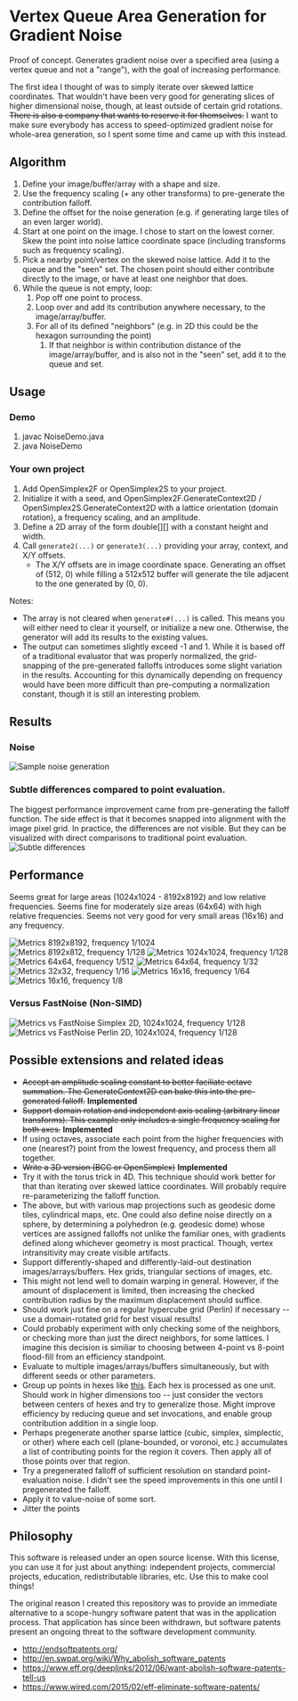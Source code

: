 # Vertex Queue Area Generation for Gradient Noise
Proof of concept. Generates gradient noise over a specified area (using a vertex queue and not a "range"), with the goal of increasing performance.

The first idea I thought of was to simply iterate over skewed lattice coordinates. That wouldn't have been very good for generating slices of higher dimensional noise, though, at least outside of certain grid rotations. ~~There is also a company that wants to reserve it for themselves.~~ I want to make sure everybody has access to speed-optimized gradient noise for whole-area generation, so I spent some time and came up with this instead.

## Algorithm
1. Define your image/buffer/array with a shape and size.
2. Use the frequency scaling (+ any other transforms) to pre-generate the contribution falloff.
3. Define the offset for the noise generation (e.g. if generating large tiles of an even larger world).
4. Start at one point on the image. I chose to start on the lowest corner. Skew the point into noise lattice coordinate space (including transforms such as frequency scaling).
5. Pick a nearby point/vertex on the skewed noise lattice. Add it to the queue and the "seen" set. The chosen point should either contribute directly to the image, or have at least one neighbor that does.
6. While the queue is not empty, loop:
	1. Pop off one point to process.
	2. Loop over and add its contribution anywhere necessary, to the image/array/buffer.
	3. For all of its defined "neighbors" (e.g. in 2D this could be the hexagon surrounding the point)
		1. If that neighbor is within contribution distance of the image/array/buffer, and is also not in the "seen" set, add it to the queue and set.

## Usage

### Demo
1. javac NoiseDemo.java
2. java NoiseDemo

### Your own project
1. Add OpenSimplex2F or OpenSimplex2S to your project.
2. Initialize it with a seed, and OpenSimplex2F.GenerateContext2D / OpenSimplex2S.GenerateContext2D with a lattice orientation (domain rotation), a frequency scaling, and an amplitude.
3. Define a 2D array of the form double[][] with a constant height and width.
4. Call `generate2(...)` or `generate3(...)` providing your array, context, and X/Y offsets.
	* The X/Y offsets are in image coordinate space. Generating an offset of (512, 0) while filling a 512x512 buffer will generate the tile adjacent to the one generated by (0, 0).

Notes:
* The array is not cleared when `generate#(...)` is called. This means you will either need to clear it yourself, or initialize a new one. Otherwise, the generator will add its results to the existing values.
* The output can sometimes slightly exceed -1 and 1. While it is based off of a traditional evaluator that was properly normalized, the grid-snapping of the pre-generated falloffs introduces some slight variation in the results. Accounting for this dynamically depending on frequency would have been more difficult than pre-computing a normalization constant, though it is still an interesting problem.

## Results

### Noise
![Sample noise generation](images/noise.png?raw=true)

### Subtle differences compared to point evaluation.
The biggest performance improvement came from pre-generating the falloff function. The side effect is that it becomes snapped into alignment with the image pixel grid. In practice, the differences are not visible. But they can be visualized with direct comparisons to traditional point evaluation.
![Subtle differences](images/noise_diff.png?raw=true)

## Performance
Seems great for large areas (1024x1024 - 8192x8192) and low relative frequencies. Seems fine for moderately size areas (64x64) with high relative frequencies. Seems not very good for very small areas (16x16) and any frequency.

![Metrics 8192x8192, frequency 1/1024](images/metrics_8192_1024.png)
![Metrics 8192x812, frequency 1/128](images/metrics_8192_128.png)
![Metrics 1024x1024, frequency 1/128](images/metrics_1024_128.png)
![Metrics 64x64, frequency 1/512](images/metrics_64_512.png)
![Metrics 64x64, frequency 1/32](images/metrics_64_32.png)
![Metrics 32x32, frequency 1/16](images/metrics_32_16.png)
![Metrics 16x16, frequency 1/64](images/metrics_16_64.png)
![Metrics 16x16, frequency 1/8](images/metrics_16_8.png)

### Versus FastNoise (Non-SIMD)

![Metrics vs FastNoise Simplex 2D, 1024x1024, frequency 1/128](images/metrics_vs_fastnoise.png)
![Metrics vs FastNoise Perlin 2D, 1024x1024, frequency 1/128](images/metrics_vs_fastnoise_perlin.png)

## Possible extensions and related ideas
* ~~Accept an amplitude scaling constant to better faciliate octave summation. The GenerateContext2D can bake this into the pre-generated falloff.~~ **Implemented**
* ~~Support domain rotation and independent axis scaling (arbitrary linear transforms). This example only includes a single frequency scaling for both axes.~~  **Implemented**
* If using octaves, associate each point from the higher frequencies with one (nearest?) point from the lowest frequency, and process them all together.
* ~~Write a 3D version (BCC or OpenSimplex)~~  **Implemented**
* Try it with the torus trick in 4D. This technique should work better for that than iterating over skewed lattice coordinates. Will probably require re-parameterizing the falloff function.
* The above, but with various map projections such as geodesic dome tiles, cylindrical maps, etc. One could also define noise directly on a sphere, by determining a polyhedron (e.g. geodesic dome) whose vertices are assigned falloffs not unlike the familiar ones, with gradients defined along whichever geometry is most practical. Though, vertex intransitivity may create visible artifacts.
* Support differently-shaped and differently-laid-out destination images/arrays/buffers. Hex grids, triangular sections of images, etc.
* This might not lend well to domain warping in general. However, if the amount of displacement is limited, then increasing the checked contribution radius by the maximum displacement should suffice.
* Should work just fine on a regular hypercube grid (Perlin) if necessary -- use a domain-rotated grid for best visual results!
* Could probably experiment with only checking some of the neighbors, or checking more than just the direct neighbors, for some lattices. I imagine this decision is similiar to choosing between 4-point vs 8-point flood-fill from an efficiency standpoint.
* Evaluate to multiple images/arrays/buffers simultaneously, but with different seeds or other parameters.
* Group up points in hexes like [this](images/proposed_hex_groups.png?raw=true). Each hex is processed as one unit. Should work in higher dimensions too -- just consider the vectors between centers of hexes and try to generalize those. Might improve efficiency by reducing queue and set invocations, and enable group contribution addition in a single loop.
* Perhaps pregenerate another sparse lattice (cubic, simplex, simplectic, or other) where each cell (plane-bounded, or voronoi, etc.) accumulates a list of contributing points for the region it covers. Then apply all of those points over that region.
* Try a pregenerated falloff of sufficient resolution on standard point-evaluation noise. I didn't see the speed improvements in this one until I pregenerated the falloff.
* Apply it to value-noise of some sort.
* Jitter the points

## Philosophy
This software is released under an open source license. With this license, you can use it for just about anything: independent projects, commercial projects, education, redistributable libraries, etc. Use this to make cool things!

The original reason I created this repository was to provide an immediate alternative to a scope-hungry software patent that was in the application process. That application has since been withdrawn, but software patents present an ongoing threat to the software development community.

* http://endsoftpatents.org/
* http://en.swpat.org/wiki/Why_abolish_software_patents
* https://www.eff.org/deeplinks/2012/06/want-abolish-software-patents-tell-us
* https://www.wired.com/2015/02/eff-eliminate-software-patents/
